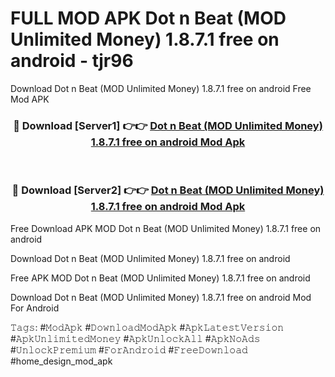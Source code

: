 # FULL MOD APK Dot n Beat (MOD Unlimited Money) 1.8.7.1 free on android - tjr96
Download Dot n Beat (MOD Unlimited Money) 1.8.7.1 free on android Free Mod APK

<div align="center">
<h3>🔴 Download [Server1] 👉👉 <a href="https://apk-comot.site?title=Dot_n_Beat_(MOD_Unlimited_Money)_1.8.7.1_free_on_android">Dot n Beat (MOD Unlimited Money) 1.8.7.1 free on android Mod Apk</a></h3><br>

<h3>🔴 Download [Server2] 👉👉 <a href="https://apk-comot.site?title=Dot_n_Beat_(MOD_Unlimited_Money)_1.8.7.1_free_on_android">Dot n Beat (MOD Unlimited Money) 1.8.7.1 free on android Mod Apk</a></h3>
</div>


Free Download APK MOD Dot n Beat (MOD Unlimited Money) 1.8.7.1 free on android

Download Dot n Beat (MOD Unlimited Money) 1.8.7.1 free on android 

Free APK MOD Dot n Beat (MOD Unlimited Money) 1.8.7.1 free on android 

Download Dot n Beat (MOD Unlimited Money) 1.8.7.1 free on android Mod For Android

𝚃𝚊𝚐𝚜: #𝙼𝚘𝚍𝙰𝚙𝚔 #𝙳𝚘𝚠𝚗𝚕𝚘𝚊𝚍𝙼𝚘𝚍𝙰𝚙𝚔 #𝙰𝚙𝚔𝙻𝚊𝚝𝚎𝚜𝚝𝚅𝚎𝚛𝚜𝚒𝚘𝚗 #𝙰𝚙𝚔𝚄𝚗𝚕𝚒𝚖𝚒𝚝𝚎𝚍𝙼𝚘𝚗𝚎𝚢 #𝙰𝚙𝚔𝚄𝚗𝚕𝚘𝚌𝚔𝙰𝚕𝚕 #𝙰𝚙𝚔𝙽𝚘𝙰𝚍𝚜 #𝚄𝚗𝚕𝚘𝚌𝚔𝙿𝚛𝚎𝚖𝚒𝚞𝚖 #𝙵𝚘𝚛𝙰𝚗𝚍𝚛𝚘𝚒𝚍 #𝙵𝚛𝚎𝚎𝙳𝚘𝚠𝚗𝚕𝚘𝚊𝚍 #home_design_mod_apk